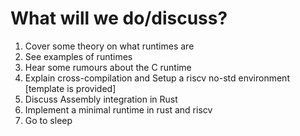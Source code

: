 # What will we do/discuss?

1. Cover some theory on what runtimes are
2. See examples of runtimes
3. Hear some rumours about the C runtime
4. Explain cross-compilation and Setup a riscv no-std environment [template is provided]
5. Discuss Assembly integration in Rust
6. Implement a minimal runtime in rust and riscv
7. Go to sleep



